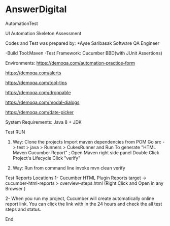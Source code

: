 # AnswerDigital
AutomationTest

UI Automation Skeleton Assessment

Codes and Test was prepared by:
*Ayse Saribasak
Software QA Engineer

-Build Tool:Maven
-Test Framework: Cucumber BBD(with JUnit Assertions)

Environments:
https://demoqa.com/automation-practice-form

https://demoqa.com/alerts

https://demoqa.com/tool-tips

https://demoqa.com/droppable

https://demoqa.com/modal-dialogs

https://demoqa.com/date-picker

System Requirements:
Java 8 + JDK

Test RUN


1. Way:
Clone the projects
Import maven dependencies from POM
Go src -> test > java > Runners > CukesRunner and Run
To generate "HTML Maven Cucumber Report" ;
Open Maven right side panel Double Click Project's Lifecycle Click "verify"

2. Way:
Run from command line invoke mvn clean verify

Test Reports Locations
1- Cucumber HTML Plugin Reports target -> cucumber-html-reports > overview-steps.html (Right Click and Open in any Browser )

2- When you run my project, Cucumber will create automatically online report link. You can click the link with in the 24 hours and check the all test steps and status.



End
